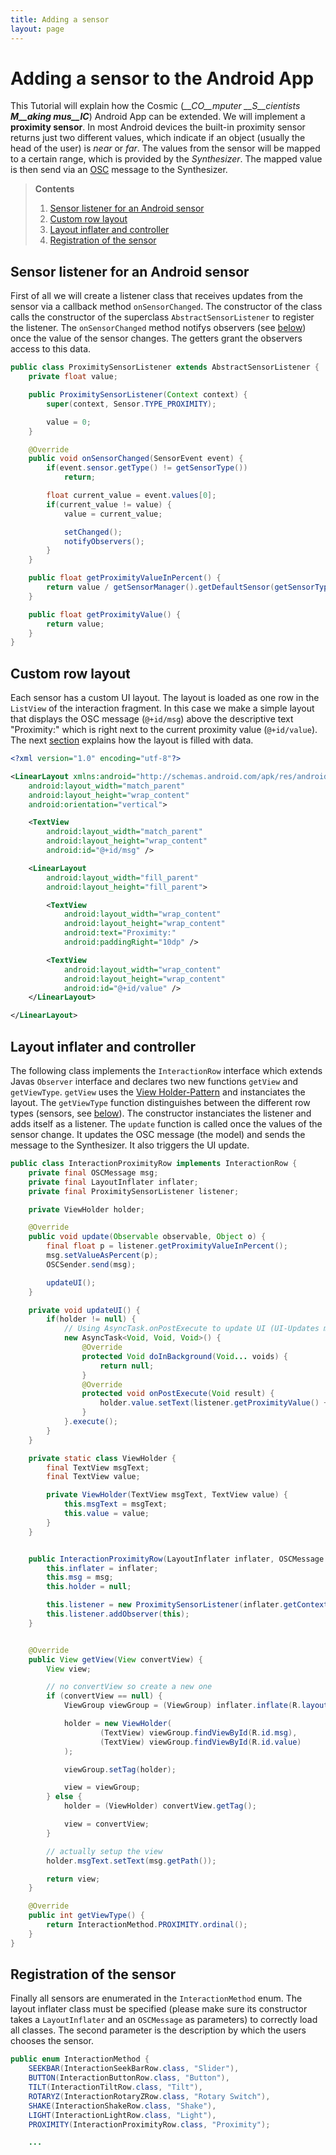 ```yaml
---
title: Adding a sensor
layout: page
---
```

# Adding a sensor to the Android App

This Tutorial will explain how the Cosmic (*__CO__mputer __S__cientists __M__aking mus__IC__*) Android App can be extended.
We will implement a __proximity sensor__. In most Android devices the built-in proximity sensor returns just
two different values, which indicate if an object (usually the head of the user) is *near* or *far*.
The values from the sensor will be mapped to a certain range, which is provided by the *Synthesizer*.
The mapped value is then send via an [OSC](http://en.wikipedia.org/wiki/Open_Sound_Control) message to the Synthesizer.

> __Contents__  
> 1. [Sensor listener for an Android sensor](#listener)  
> 2. [Custom row layout](#layout)  
> 3. [Layout inflater and controller](#inflater)  
> 4. [Registration of the sensor](#register)  


## Sensor listener for an Android sensor
<a name="listener"></a>

First of all we will create a listener class that receives updates from the sensor via a callback method `onSensorChanged`.
The constructor of the class calls the constructor of the superclass `AbstractSensorListener` to register the listener.
The `onSensorChanged` method notifys observers (see [below](#inflater)) once the value of the sensor changes.
The getters grant the observers access to this data.

``` java
public class ProximitySensorListener extends AbstractSensorListener {
    private float value;

    public ProximitySensorListener(Context context) {
        super(context, Sensor.TYPE_PROXIMITY);

        value = 0;
    }

    @Override
    public void onSensorChanged(SensorEvent event) {
        if(event.sensor.getType() != getSensorType())
            return;

        float current_value = event.values[0];
        if(current_value != value) {
            value = current_value;

            setChanged();
            notifyObservers();
        }
    }

    public float getProximityValueInPercent() {
        return value / getSensorManager().getDefaultSensor(getSensorType()).getMaximumRange();
    }

    public float getProximityValue() {
        return value;
    }
}
```

## Custom row layout
<a name="layout"></a>

Each sensor has a custom UI layout. The layout is loaded as one row in the `ListView` of the interaction fragment.
In this case we make a simple layout that displays the OSC message (`@+id/msg`)
above the descriptive text "Proximity:" which is right next to the current proximity value (`@+id/value`).
The next [section](#inflater) explains how the layout is filled with data.

``` xml
<?xml version="1.0" encoding="utf-8"?>

<LinearLayout xmlns:android="http://schemas.android.com/apk/res/android"
    android:layout_width="match_parent"
    android:layout_height="wrap_content"
    android:orientation="vertical">

    <TextView
        android:layout_width="match_parent"
        android:layout_height="wrap_content"
        android:id="@+id/msg" />

    <LinearLayout
        android:layout_width="fill_parent"
        android:layout_height="fill_parent">

        <TextView
            android:layout_width="wrap_content"
            android:layout_height="wrap_content"
            android:text="Proximity:"
            android:paddingRight="10dp" />

        <TextView
            android:layout_width="wrap_content"
            android:layout_height="wrap_content"
            android:id="@+id/value" />
    </LinearLayout>

</LinearLayout>
```

## Layout inflater and controller
<a name="inflater"></a>

The following class implements the `InteractionRow` interface which extends Javas `Observer` interface
and declares two new functions `getView` and `getViewType`.
`getView` uses the [View Holder-Pattern](http://developer.android.com/training/improving-layouts/smooth-scrolling.html) and
instanciates the layout. The `getViewType` function distinguishes between the different row types (sensors, see [below](#register)).
The constructor instanciates the listener and adds itself as a listener.
The `update` function is called once the values of the sensor change.
It updates the OSC message (the model) and sends the message to the Synthesizer.
It also triggers the UI update.

``` java
public class InteractionProximityRow implements InteractionRow {
    private final OSCMessage msg;
    private final LayoutInflater inflater;
    private final ProximitySensorListener listener;

    private ViewHolder holder;

    @Override
    public void update(Observable observable, Object o) {
        final float p = listener.getProximityValueInPercent();
        msg.setValueAsPercent(p);
        OSCSender.send(msg);

        updateUI();
    }

    private void updateUI() {
        if(holder != null) {
            // Using AsyncTask.onPostExecute to update UI (UI-Updates must happen on UI thread)
            new AsyncTask<Void, Void, Void>() {
                @Override
                protected Void doInBackground(Void... voids) {
                    return null;
                }
                @Override
                protected void onPostExecute(Void result) {
                    holder.value.setText(listener.getProximityValue() + " cm");
                }
            }.execute();
        }
    }

    private static class ViewHolder {
        final TextView msgText;
        final TextView value;

        private ViewHolder(TextView msgText, TextView value) {
            this.msgText = msgText;
            this.value = value;
        }
    }


    public InteractionProximityRow(LayoutInflater inflater, OSCMessage msg) {
        this.inflater = inflater;
        this.msg = msg;
        this.holder = null;

        this.listener = new ProximitySensorListener(inflater.getContext());
        this.listener.addObserver(this);
    }


    @Override
    public View getView(View convertView) {
        View view;

        // no convertView so create a new one
        if (convertView == null) {
            ViewGroup viewGroup = (ViewGroup) inflater.inflate(R.layout.interaction_row_proximity, null);

            holder = new ViewHolder(
                    (TextView) viewGroup.findViewById(R.id.msg),
                    (TextView) viewGroup.findViewById(R.id.value)
            );

            viewGroup.setTag(holder);

            view = viewGroup;
        } else {
            holder = (ViewHolder) convertView.getTag();

            view = convertView;
        }

        // actually setup the view
        holder.msgText.setText(msg.getPath());

        return view;
    }

    @Override
    public int getViewType() {
        return InteractionMethod.PROXIMITY.ordinal();
    }
}
```

## Registration of the sensor
<a name="register"></a>

Finally all sensors are enumerated in the `InteractionMethod` enum.
The layout inflater class must be specified (please make sure its constructor takes a `LayoutInflater` and an `OSCMessage` as parameters)
to correctly load all classes. The second parameter is the description by which the users chooses the sensor.

``` java
public enum InteractionMethod {
    SEEKBAR(InteractionSeekBarRow.class, "Slider"),
    BUTTON(InteractionButtonRow.class, "Button"),
    TILT(InteractionTiltRow.class, "Tilt"),
    ROTARYZ(InteractionRotaryZRow.class, "Rotary Switch"),
    SHAKE(InteractionShakeRow.class, "Shake"),
    LIGHT(InteractionLightRow.class, "Light"),
    PROXIMITY(InteractionProximityRow.class, "Proximity");

    ...
```